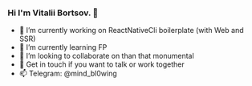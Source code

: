 ### Hi I'm Vitalii Bortsov. 👋

- 🔭 I’m currently working on ReactNativeCli boilerplate (with Web and SSR)
- 🌱 I’m currently learning FP
- 👯 I’m looking to collaborate on than that monumental
- 💬 Get in touch if you want to talk or work together
- 📫 Telegram: @mind_bl0wing
